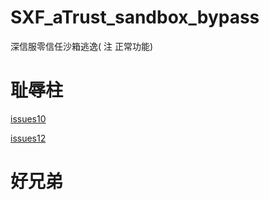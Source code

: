 # SXF_aTrust_sandbox_bypass
深信服零信任沙箱逃逸( 注 正常功能)

# 耻辱柱

[issues10](issues/10/README.md)


[issues12](issues/12/README.md)

# 好兄弟

